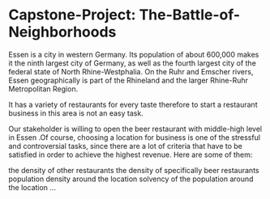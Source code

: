# Capstone-Project: The-Battle-of-Neighborhoods
Essen is a city in western Germany. Its population of about 600,000 makes it the ninth largest city of Germany, as well as the fourth largest city of the federal state of North Rhine-Westphalia. On the Ruhr and Emscher rivers, Essen geographically is part of the Rhineland and the larger Rhine-Ruhr Metropolitan Region.

It has a variety of restaurants for every taste therefore to start a restaurant business in this area is not an easy task.

Our stakeholder is willing to open the beer restaurant with middle-high level in Essen .Of course, choosing a location for business is one of the stressful and controversial tasks, since there are a lot of criteria that have to be satisfied in order to achieve the highest revenue. Here are some of them:

the density of other restaurants the density of specifically beer restaurants population density around the location solvency of the population around the location ...

